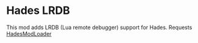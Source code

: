 
# Hades LRDB

This mod adds LRDB (Lua remote debugger) support for Hades. Requests [HadesModLoader](https://github.com/TheNormalnij/HadesModLoader)
